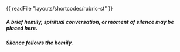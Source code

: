 {{ readFile "layouts/shortcodes/rubric-st" }}
##### A brief homily, spiritual conversation, or moment of silence may be placed here.
##### Silence follows the homily.
